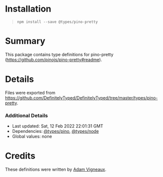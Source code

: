 # Installation
> `npm install --save @types/pino-pretty`

# Summary
This package contains type definitions for pino-pretty (https://github.com/pinojs/pino-pretty#readme).

# Details
Files were exported from https://github.com/DefinitelyTyped/DefinitelyTyped/tree/master/types/pino-pretty.

### Additional Details
 * Last updated: Sat, 12 Feb 2022 22:01:31 GMT
 * Dependencies: [@types/pino](https://npmjs.com/package/@types/pino), [@types/node](https://npmjs.com/package/@types/node)
 * Global values: none

# Credits
These definitions were written by [Adam Vigneaux](https://github.com/AdamVig).
